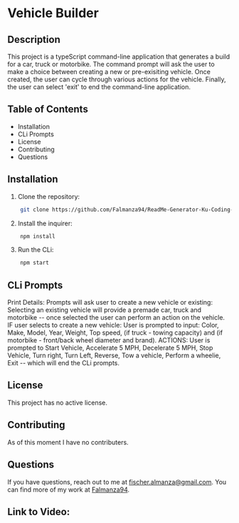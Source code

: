 # Vehicle Builder

## Description
This project is a typeScript command-line application that generates a build for a car, truck or motorbike. The command prompt will ask the user to make a choice between creating a new or pre-exisiting vehicle. Once created, the user can cycle through various actions for the vehicle. Finally, the user can select 'exit' to end the command-line application.

## Table of Contents
- Installation
- CLi Prompts
- License
- Contributing
- Questions


## Installation
1. Clone the repository:
```bash
    git clone https://github.com/Falmanza94/ReadMe-Generator-Ku-Coding-Bootcamp-2025.git
```
2. Install the inquirer:
```bash
    npm install
```
3. Run the CLi:
```bash
    npm start

```

## CLi Prompts
Print Details: Prompts will ask user to create a new vehicle or existing: Selecting an existing vehicle will provide a premade car, truck and motorbike -- once selected the user can perform an action on the vehicle. IF user selects to create a new vehicle: User is prompted to input: Color, Make, Model, Year, Weight, Top speed, (if truck - towing capacity) and (if motorbike - front/back wheel diameter and brand). ACTIONS: User is prompted to Start Vehicle, Accelerate 5 MPH, Decelerate 5 MPH, Stop Vehicle, Turn right, Turn Left, Reverse, Tow a vehicle, Perform a wheelie, Exit -- which will end the CLi prompts.
## License
This project has no active license.
## Contributing
As of this moment I have no contributers.
## Questions
If you have questions, reach out to me at [fischer.almanza@gmail.com](mailto:fischer.almanza@gmail.com). You can find more of my work at [Falmanza94](https://github.com/Falmanza94).
## Link to Video:

